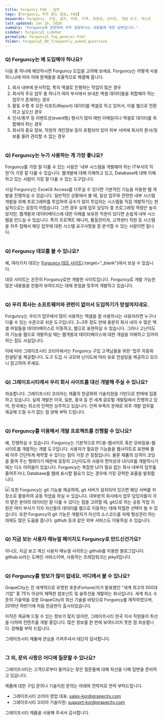 ```yaml
---
title: Forguncy FAQ - 일반
tags: [Forguncy, 자주 묻는 질문, FAQ]
keywords: Forguncy, 구입, 설치, 비용, 가격, 효용성, 난이도, 개발 도구, 테스트
last_updated: Jan 16, 2020
summary: "Forguncy와 관련하여 자주 질문하시는 내용들에 대한 답변입니다."
sidebar: forguncy5_sidebar
permalink: forguncy5_faq_general.html
folder: forguncy5_90_frequently_asked_questions
---
```


### Q) Forguncy는 왜 도입해야 하나요?
    
다음 중 하나에 해당하시면 Forguncy 도입을 고려해 보세요. Forguncy는 어떻게 사용하느냐에 따라 아래 문제들을 효율적으로 해결해 줍니다.

  1. 회사 내부에 문서작업, 특히 엑셀로 진행하는 작업이 많은 경우
  2. 회사의 주요 업무 중 하나가 여러 부서에서 보내온 엑셀 데이터들을 취합해야 하는 업무가 존재하는 경우
  3. 활동 수행 후 모든 리포트(Report) 데이터를 엑셀로 하고 있어서, 이를 웹으로 전환하고 싶으신 경우
  4. 인사/총무 등 이벤트성(event性) 행사가 많아 매번 이메일이나 엑셀로 데이터를 취합해야 하는 경우
  5. 회사의 중요 정보, 직원의 개인정보 등이 포함되어 있어 외부 서버에 회사의 문서/정보를 올려 관리할 수 없는 경우
<br /><br />

### Q) Forguncy는 누가 사용하는 게 가장 좋나요?

Forguncy를 가장 잘 다룰 수 있는 사람은 '내부 시스템을 개발해야 하는 IT부서의 직원'이 가장 잘 다룰 수 있습니다. 웹개발에 대해 이해하고 있고, Database에 대해 이해하고 있는 사람이 가장 잘 다룰 수 있는 도구입니다.

사실 Forguncy는 Excel과 Access를 다루실 수 있다면 기본적인 기능을 이용한 웹 개발을 진행하실 수 있습니다. 일반적인 상황에서 볼 때, 일상 업무와 관련한 내부 시스템 개발을 위해 프로그래머를 투입하여 공수가 많이 투입되는 시스템을 직접 개발하기는 현실적으로는 굉장히 어렵습니다. 그런 경우 실제 업무 담당자 중 프로그래밍 역량은 높지 않지만, 웹개발과 데이터베이스에 대한 이해를 보유한 직원이 있다면 손쉽게 내부 시스템을 만드실 수 있습니다. 특히 프로젝트 매니저, 품질관리자, 고객센터 직원 등 시스템을 자주 접해서 해당 업무에 대한 시스템 요구사항을 잘 분석할 수 있는 사람이면 됩니다.
<br /><br />

### Q) Forguncy 데모를 볼 수 있나요?

예, 여러가지 데모는 [Forguncy 데모 사이트](https://forguncy.co.kr/demo){:target="_blank"}에서 보실 수 있습니다. 

데모 사이트는 온전히 Forguncy로만 개발한 사이트입니다. Forguncy로 개발 가능한 많은 내용들을 만들어 보여드리는 데에 촛점을 맞추어 개발하고 있습니다.
<br /><br />

### Q) 우리 회사는 소프트웨어와 관련이 없어서 도입하기가 망설여지네요.

Forguncy는 우리가 업무에서 많이 사용하는 엑셀을 잘 사용하시는 사용자라면 누구나 다룰 수 있는 수준으로 쉬운 도구입니다. 2~3주 정도 만에 충분히 회사 내의 수 많은 엑셀 파일들을 데이터베이스로 이동하고, 웹으로 표현하실 수 있습니다. 그러나 고난이도의 기능을 웹으로 개발하실 때는 웹개발과 데이터베이스에 대한 개념을 이해하고 있어야 하는 점도 사실입니다.

이에 따라 그레이프시티 코리아에서는 Forguncy 구입 고객님들을 위한 '업무 자동화 컨설팅'을 제공합니다. 도구 도입 시 규모와 난이도에 따라 유료 컨설팅을 제공하고 있으니 참고하여 주세요.
<br /><br />

### Q) 그레이프시티에서 우리 회사 사이트를 대신 개발해 주실 수 있나요?

죄송합니다. 그레이프시티 코리아는 제품의 한글화와 기술지원을 기반으로 판매에 집중하고 있습니다. 실제 개발은 미국, 일본, 중국 등 전 세계 글로벌 개발팀에서 진행하고 있어, 한국에는 최소의 인력만 상주하고 있습니다. 인력 부족의 문제로 외주 개발 업무를 제공해 드릴 수가 없는 점 양해 부탁 드립니다.
<br /><br />

### Q) Forguncy를 이용해서 개발 프로젝트를 진행할 수 있나요?

예, 진행하실 수 있습니다. Forguncy는 기본적으로 PC용-웹사이트 혹은 모바일용-웹사이트를 개발하는 개발 도구입니다. 사용자가 필요한 기능들을 웹사이트로 표현해 줄 때 아주 간단하게 제작할 수 있다는 점이 가장 큰 장점입니다. 물론 제품의 성격이 코딩을 줄여 주는 형태이기 때문에 굉장히 고난이도의 사용자 편의성과 UI/UX를 개발하시기에는 다소 어려움이 있습니다. Forguncy는 복잡한 UI가 필요 없는 회사 내부의 업무를 줄여주거나, Database를 웹에 표시할 필요가 있는 경우에 가장 강력한 효율을 발휘합니다.

<img align="left" src="{{site.url}}/images/forguncy5/git.png">
또한 Forguncy는 git 기능을 제공하여, git 서버가 설치되어 있으면 해당 서버를 저장소로 활용하여 공동 작업을 하실 수 있습니다. 대부분의 회사에서 업무 담당자들이 각자 맡은 분야의 데이터만 잘 다룰 수 있다는 점을 고려할 때, git으로 하는 공동 작업 지원은 여러 부서가 각자 자신들의 데이터를 웹으로 이동하는 데에 탁월한 선택이 될 수 있습니다. 또한 Forguncy의 git 기능은 개발자가 자신의 소스코드를 자체 형상관리 하는 데에도 많은 도움을 줍니다. github 등과 같은 외부 서비스도 이용하실 수 있습니다.
<br /><br />

### Q) 지금 보는 사용자 매뉴얼 페이지도 Forguncy로 만드신건가요?

아니오, 지금 보고 계신 사용자 매뉴얼 사이트는 github를 이용한 블로그입니다. github.io라는 도메인 서비스이며, 사용하는 프레임워크는 jekyll입니다.
<br /><br />

### Q) Forguncy를 정보가 많이 없네요. 어디에서 볼 수 있나요?

GrapeCity는 전 세계적으로 유명한 포춘(Fortune)지가 발표했던 "세계 최고의 500대 기업" 중 75% 이상이 채택한 컴포넌트 및 솔루션을 개발하는 회사입니다. 세계 최소 수준의 기술력을 갖춘 GrapeCity의 최신 기술을 바탕으로 Forguncy를 제작하였으며, 2019년 하반기에 처음 한글판이 출시되었습니다.
    
아직은 제공해 드릴 수 있는 정보가 많지 않지만, 그레이프시티 한국 지사 직원들이 최선을 다하여 컨텐츠를 개발 중입니다. 많은 정보를 한 번에 보여드리지 못한 점 죄송합니다. 양해를 부탁 드립니다. 

그레이프시티 제품에 관심을 가져주셔서 대단히 감사합니다.
<br /><br />

### 그 외, 문의 사항은 어디에 질문할 수 있나요?

그레이프시티는 고객으로부터 들어오는 잦은 질문들에 대해 최선을 다해 답변을 준비하고 있습니다. 

제품에 대한 구입 문의나 기술지원 문의는 아래와 연락처로 연락 부탁드립니다.

  * 그레이프시티 코리아 영업 대표: [sales-kor@grapecity.com](mailto:sales-kor@grapecity.com)
  * 그레이프시티 코리아 기술지원: [support-kor@grapecity.com](mailto:support-kor@grapecity.com)

그레이프시티 제품을 사용해 주셔서 감사합니다.

<br /><br />